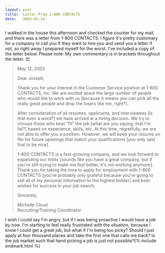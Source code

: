 ```yaml
---
layout:	post
title:	Letter From 1-800 CONTACTS
date:	2003-05-14
---
```


I walked in the house this afternoon and checked the counter for my mail, and there was a letter from 1-800 CONTACTS. I figure it's pretty customary for a company to call you if they want to hire you and send you a letter if not, so right away I prepared myself for the worst. I've included a copy of the letter below. Please note: My own commentary is in brackets throughout the letter. 😊

> May 12, 2003
>
> Dear Joseph,
>
> Thank you for your interest in the Customer Service position at 1-800 CONTACTS, Inc. We are excited about the large number of people who would like to work with us [because it means you can pick all the really great people and drop the losers like me, right?].
>
> After consideration of all resumes, applicants, and interviewees [is that even a word?] we have arrived at a hiring decision. We try to choose those who best "fit" the job [what are you saying, that I'm fat?] based on experience, skills, etc. At this time, regretfully, we are not able to offer you a position. However, we will keep your resume on file for future openings that match your qualifications [you only said that to be nice].
>
> 1-800 CONTACTS is a fast-growing company, and we look forward to expanding our limits [sounds like you have a great company, but if you're still trying to make me feel better, it's not working anymore]. Thank you for taking the time to apply for employment with 1-800 CONTACTS [you're probably only grateful because you're going to sell all of my personal information to the highest bidder] and best wishes for success in your job search.
>
> Sincerely,
>
> Michelle Cloud  
> Recruiting/Training Coordinator

I wish I could say I'm angry, but if I was being proactive I would have a job by now. I'm starting to feel really frustrated with the situation, because I know I could get a great job, but what if I'm being too picky? Should I just apply at four thousand places and take the first one that calls me back? Is the job market such that hand picking a job is just not possible?{% include endmark.html %}